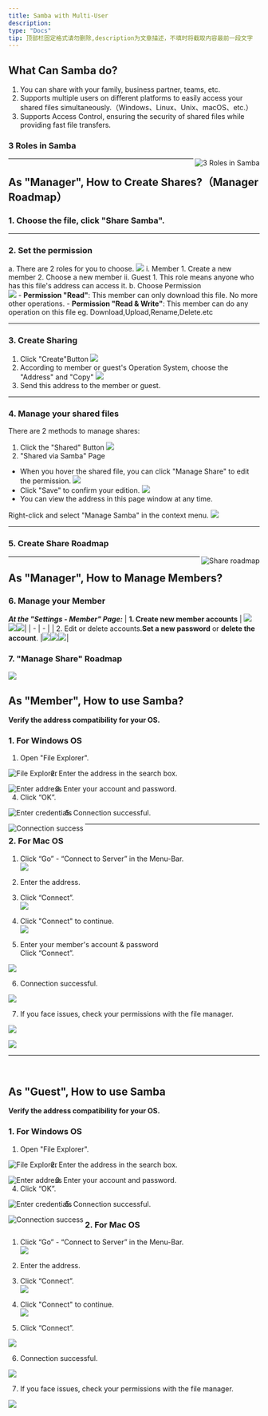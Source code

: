 ```yaml
---
title: Samba with Multi-User
description: 
type: "Docs"
tip: 顶部栏固定格式请勿删除,description为文章描述，不填时将截取内容最前一段文字
---
```


## What Can Samba do?
1. You can share with your family, business partner, teams, etc.
2. Supports multiple users on different platforms to easily access your shared files simultaneously.（Windows、Linux、Unix、macOS、etc.）
3. Supports Access Control, ensuring the security of shared files while providing fast file transfers.
### 3 Roles in Samba
<img align="right" src="https://manage.icewhale.io/api/static/docs/1728713979484_image.png" alt="3 Roles in Samba">

---

## As "Manager", How to Create Shares?（Manager Roadmap）

### 1. Choose the file, click "Share Samba".
---
### 2. Set the permission
  a. There are 2 roles for you to choose.
  ![](https://manage.icewhale.io/api/static/docs/1740992784503_image.png)
    i. Member
      1. Create a new member
      2. Choose a new member
    ii. Guest
      1. This role means anyone who has this file's address can access it.
  b. Choose Permission  
   ![](https://manage.icewhale.io/api/static/docs/1740992893483_image.png)
    - **Permission "Read"**:
      This member can only download this file. No more other operations.
    - **Permission "Read & Write"**:
      This member can do any operation on this file
       eg. Download,Upload,Rename,Delete.etc

---

### 3. Create Sharing
1. Click "Create"Button
![](https://manage.icewhale.io/api/static/docs/1740993188346_image.png)
2. According to member or guest's Operation System, choose the "Address" and "Copy"
![](https://manage.icewhale.io/api/static/docs/1740993208509_image.png)
3. Send this address to the member or guest.

---

### 4. Manage your shared files

There are 2 methods to manage shares:
1. Click the "Shared" Button
![](https://manage.icewhale.io/api/static/docs/1740993313383_image.png)
2. "Shared via Samba" Page
  - When you hover the shared file, you can click "Manage Share" to edit the permission.
    ![](https://manage.icewhale.io/api/static/docs/1740993345275_image.png)
  - Click "Save" to confirm your edition.
   ![](https://manage.icewhale.io/api/static/docs/1740993367395_image.png)
  - You can view the address in this page window at any time.

Right-click and select "Manage Samba" in the context menu.
![](https://manage.icewhale.io/api/static/docs/1740993412339_image.png)

---

### 5. Create Share Roadmap
<img align="right" src="https://manage.icewhale.io/api/static/docs/1728714127575_image.png" alt="Share roadmap">

---

## As "Manager", How to Manage Members?

### 6. Manage your Member

***At the "Settings - Member" Page:***
| **1. Create new member accounts** | ![](https://manage.icewhale.io/api/static/docs/1740556673210_img_v3_02js_5652110b-ba30-49f4-8a46-f97dbd7defbg.png) ![](https://manage.icewhale.io/api/static/docs/1740556688981_img_v3_02js_376725eb-69e4-4d95-a07e-87cd87d6694g.png)![](https://manage.icewhale.io/api/static/docs/1740556707102_img_v3_02js_018c5c70-dc76-4e0d-ad51-c08eeee9570g.jpg)|
| - | - |
| 2. Edit or delete accounts.**Set a new password** or **delete the account**. |![](https://manage.icewhale.io/api/static/docs/1740560059915_img_v3_02js_27a8ffc1-bc61-44ec-aceb-f50a2dbc347g.png)![](https://manage.icewhale.io/api/static/docs/1740560070975_img_v3_02js_01b02471-e1f0-476b-9b50-16206153c40g.png)![](https://manage.icewhale.io/api/static/docs/1740560080903_img_v3_02js_5ea14e02-7f6e-45c4-9600-849591fbc96g.png)|

### 7. "Manage Share" Roadmap
![](https://manage.icewhale.io/api/static/docs/1740561750650_Untitled.png)


## As "Member",  How to use Samba?

**Verify the address compatibility for your OS.**

### 1. For Windows OS

1. Open "File Explorer".  
<img align="left" src="https://manage.icewhale.io/api/static/docs/1728370332527_4.1.png" alt="File Explorer">

2. Enter the address in the search box.  
<img align="left" src="https://manage.icewhale.io/api/static/docs/1728370346032_4.2.png" alt="Enter address">

3. Enter your account and password.  
4. Click “OK”.  
<img align="left" src="https://manage.icewhale.io/api/static/docs/1728370367682_4.3.png" alt="Enter credentials">

5. Connection successful.  
<img align="left" src="https://manage.icewhale.io/api/static/docs/1728370378592_4.4.png" alt="Connection success">

---

### 2. For Mac OS

1. Click “Go” - “Connect to Server” in the Menu-Bar.  
![](https://manage.icewhale.io/api/static/docs/1728716756088_image.png)

2. Enter the address.  
3. Click “Connect”.  
![](https://manage.icewhale.io/api/static/docs/1728716774112_image.png)

4. Click "Connect" to continue.  
![](https://manage.icewhale.io/api/static/docs/1728716793165_image.png)


5. Enter your member's account & password <br> Click “Connect”.

![](https://manage.icewhale.io/api/static/docs/1728717010704_image.png)



6. Connection successful.


![](https://manage.icewhale.io/api/static/docs/1728716826383_image.png)

7. If you face issues, check your permissions with the file manager.

![](https://manage.icewhale.io/api/static/docs/1728717094721_image.png)


![](https://manage.icewhale.io/api/static/docs/1728716835239_image.png)


---
<br>

## As "Guest", How to use Samba

**Verify the address compatibility for your OS.**

### 1. For Windows OS

1. Open "File Explorer".  
<img align="left" src="https://manage.icewhale.io/api/static/docs/1728370332527_4.1.png" alt="File Explorer">

2. Enter the address in the search box.  
<img align="left" src="https://manage.icewhale.io/api/static/docs/1728370346032_4.2.png" alt="Enter address">

3. Enter your account and password.  
4. Click “OK”.  
<img align="left" src="https://manage.icewhale.io/api/static/docs/1728370367682_4.3.png" alt="Enter credentials">

5. Connection successful.  
<img align="left" src="https://manage.icewhale.io/api/static/docs/1728370378592_4.4.png" alt="Connection success">


### 2. For Mac OS

1. Click “Go” - “Connect to Server” in the Menu-Bar.  
![](https://manage.icewhale.io/api/static/docs/1728716756088_image.png)

2. Enter the address.  
3. Click “Connect”.  
![](https://manage.icewhale.io/api/static/docs/1728716774112_image.png)

4. Click "Connect" to continue.  
![](https://manage.icewhale.io/api/static/docs/1728716793165_image.png)


5. Click “Connect”.  

![](https://manage.icewhale.io/api/static/docs/1728716808184_image.png)

6. Connection successful.  

![](https://manage.icewhale.io/api/static/docs/1728717283253_image.png)

7. If you face issues, check your permissions with the file manager.  

![](https://manage.icewhale.io/api/static/docs/1728716835239_image.png)
